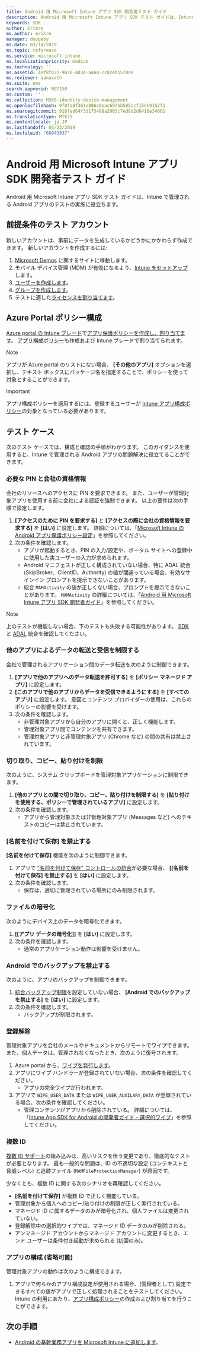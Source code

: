 ```yaml
---
title: Android 用 Microsoft Intune アプリ SDK 開発者テスト ガイド
description: Android 用 Microsoft Intune アプリ SDK テスト ガイドは、Intune で管理される Android アプリのテストに役立ちます。
keywords: SDK
author: Erikre
ms.author: erikre
manager: dougeby
ms.date: 03/14/2019
ms.topic: reference
ms.service: microsoft-intune
ms.localizationpriority: medium
ms.technology: ''
ms.assetid: 4ef8f421-9610-4d34-a464-cc02eb1578a9
ms.reviewer: aanavath
ms.suite: ems
search.appverid: MET150
ms.custom: ''
ms.collection: M365-identity-device-management
ms.openlocfilehash: 9f8fa8f361e886c8eac697bb585ccf15eb9152f1
ms.sourcegitcommit: 916fed64f3d173498a2905c7ed8d2d6416e34061
ms.translationtype: MTE75
ms.contentlocale: ja-JP
ms.lasthandoff: 05/23/2019
ms.locfileid: "66043837"
---
```

# <a name="microsoft-intune-app-sdk-for-android-developers-testing-guide"></a>Android 用 Microsoft Intune アプリ SDK 開発者テスト ガイド

Android 用 Microsoft Intune アプリ SDK テスト ガイドは、Intune で管理される Android アプリのテストの実施に役立ちます。  

## <a name="prerequisite-test-accounts"></a>前提条件のテスト アカウント
新しいアカウントは、事前にデータを生成しているかどうかにかかわらず作成できます。 新しいアカウントを作成するには:
1. [Microsoft Demos](https://demos.microsoft.com/environments/create/tenant) に関するサイトに移動します。 
2. モバイル デバイス管理 (MDM) が有効になるよう、[Intune をセットアップ](https://docs.microsoft.com/intune/setup-steps)します。
3. [ユーザーを作成します](https://docs.microsoft.com/intune/users-add)。
4. [グループを作成します](https://docs.microsoft.com/intune/groups-add)。
5. テストに適した[ライセンスを割り当てます](https://docs.microsoft.com/intune/licenses-assign)。


## <a name="azure-portal-policy-configuration"></a>Azure Portal ポリシー構成
[Azure portal の Intune ブレード](https://portal.azure.com/?feature.customportal=false#blade/Microsoft_Intune_Apps/MainMenu/14/selectedMenuItem/Overview)で[アプリ保護ポリシーを作成し、割り当てます](https://docs.microsoft.com/intune/app-protection-policies)。 [アプリ構成ポリシー](https://docs.microsoft.com/intune/app-configuration-policies-overview)も作成および Intune ブレードで割り当てられます。

> [!NOTE]
> アプリが Azure portal のリストにない場合、 **[その他のアプリ]** オプションを選択し、テキスト ボックスにパッケージ名を指定することで、ポリシーを使って対象とすることができます。

> [!IMPORTANT]
> アプリ構成ポリシーを適用するには、登録するユーザーが [Intune アプリ構成ポリシー](https://docs.microsoft.com/intune/app-protection-policy)の対象となっている必要があります。

## <a name="test-cases"></a>テスト ケース

次のテスト ケースでは、構成と確認の手順がわかります。 このガイダンスを使用すると、Intune で管理される Android アプリの問題解決に役立てることができます。

### <a name="required-pin-and-corporate-credentials"></a>必要な PIN と会社の資格情報

会社のリソースへのアクセスに PIN を要求できます。 また、ユーザーが管理対象アプリを使用する前に会社による認証を強制できます。 以上の要件は次の手順で設定します。

1. **[アクセスのために PIN を要求する]** と **[アクセスの際に会社の資格情報を要求する]** を **[はい]** に設定します。 詳細については、「[Microsoft Intune の Android アプリ保護ポリシー設定](app-protection-policy-settings-android.md#access-requirements)」を参照してください。
2. 次の条件を確認します。
    - アプリが起動するとき、PIN の入力/設定や、ポータル サイトへの登録中に使用した実ユーザーの入力が求められます。
    - Android マニフェストが正しく構成されていない場合、特に ADAL 統合 (SkipBroker、ClientID、Authority) の値が間違っている場合、有効なサインイン プロンプトを提示できないことがあります。
    - 統合 `MAMActivity` の値が正しくない場合、プロンプトを提示できないことがあります。 `MAMActivity` の詳細については、「[Android 用 Microsoft Intune アプリ SDK 開発者ガイド](app-sdk-android.md)」を参照してください。

> [!NOTE] 
> 上のテストが機能しない場合、下のテストも失敗する可能性があります。 [SDK](app-sdk-android.md##sdk-integration) と [ADAL](app-sdk-android.md#configure-azure-active-directory-authentication-library-adal) 統合を確認してください。

### <a name="restrict-transferring-and-receiving-data-with-other-apps"></a>他のアプリによるデータの転送と受信を制限する
会社で管理されるアプリケーション間のデータ転送を次のように制御できます。

1. **[アプリで他のアプリへのデータ転送を許可する]** を **[ポリシー マネージド アプリ]** に設定します。
2. **[このアプリで他のアプリからデータを受信できるようにする]** を **[すべてのアプリ]** に設定します。 意図とコンテンツ プロバイダーの使用は、これらのポリシーの影響を受けます。
3. 次の条件を確認します。
    - 非管理対象アプリから自分のアプリに開くと、正しく機能します。
    - 管理対象アプリ間でコンテンツを共有できます。
    - 管理対象アプリと非管理対象アプリ (Chrome など) の間の共有は禁止されています。

### <a name="restrict-cut-copy-and-paste"></a>切り取り、コピー、貼り付けを制限
次のように、システム クリップボードを管理対象アプリケーションに制限できます。

1. **[他のアプリとの間で切り取り、コピー、貼り付けを制限する]** を **[貼り付けを使用する、ポリシーで管理されているアプリ]** に設定します。
2. 次の条件を確認します。
    - アプリから管理対象または非管理対象アプリ (Messages など) へのテキストのコピーは禁止されています。

### <a name="prevent-save-as"></a>**[名前を付けて保存]** を禁止する
**[名前を付けて保存]** 機能を次のように制御できます。

1. アプリで ["名前を付けて保存" コントロールの統合](app-sdk-android.md#example-determine-if-saving-to-device-or-cloud-storage-is-permitted)が必要な場合、 **[[名前を付けて保存] を禁止する]** を **[はい]** に設定します。
2. 次の条件を確認します。
    - 保存は、適切に管理されている場所にのみ制限されます。

### <a name="file-encryption"></a>ファイルの暗号化
次のようにデバイス上のデータを暗号化できます。

1. **[[アプリ データの暗号化]]** を **[はい]** に設定します。
2. 次の条件を確認します。
    - 通常のアプリケーション動作は影響を受けません。

### <a name="prevent-android-backups"></a>Android でのバックアップを禁止する
次のように、アプリのバックアップを制御できます。

1. [統合バックアップ制限](app-sdk-android.md#protecting-backup-data)を設定していない場合、 **[Android でのバックアップを禁止する]** を **[はい]** に設定します。
2. 次の条件を確認します。
    - バックアップが制限されます。

### <a name="unenrollment"></a>登録解除
管理対象アプリを会社のメールやドキュメントからリモートでワイプできます。また、個人データは、管理されなくなったとき、次のように復号されます。

1. Azure portal から、[ワイプを発行します](https://docs.microsoft.com/intune/apps-selective-wipe)。
2. アプリにワイプ ハンドラーが登録されていない場合、次の条件を確認してください。
    - アプリの完全ワイプが行われます。
3. アプリで `WIPE_USER_DATA` または `WIPE_USER_AUXILARY_DATA` が登録されている場合、次の条件を確認してください。
    - 管理コンテンツがアプリから削除されている。 詳細については、「[Intune App SDK for Android の開発者ガイド - 選択的ワイプ](app-sdk-android.md#selective-wipe)」を参照してください。

### <a name="multi-identity"></a>複数 ID
[複数 ID サポート](app-sdk-android.md#multi-identity-optional)の組み込みは、高いリスクを伴う変更であり、徹底的なテストが必要となります。 最も一般的な問題は、ID の不適切な設定 (コンテキストと脅威レベル) と追跡ファイル (`MAMFileProtectionManager`) が原因です。

少なくとも、複数 ID に関する次のシナリオを再確認してください。

- **[名前を付けて保存]** が複数 ID で正しく機能している。
- 管理対象から個人へのコピー/貼り付けの制限が正しく実行されている。
- マネージド ID に属するデータのみが暗号化され、個人ファイルは変更されていない。
- 登録解除中の選択的ワイプでは、マネージド ID データのみが削除される。
- アンマネージド アカウントからマネージド アカウントに変更するとき、エンド ユーザーは条件付き起動が求められる (初回のみ)。

### <a name="app-configuration-optional"></a>アプリの構成 (省略可能)
管理対象アプリの動作は次のように構成できます。

1. アプリで何らかのアプリ構成設定が使用される場合、(管理者として) 設定できるすべての値がアプリで正しく処理されることをテストしてください。 Intune の利用にあたり、[アプリ構成ポリシー](https://docs.microsoft.com/intune/app-configuration-policies-overview)の作成および割り当てを行うことができます。

## <a name="next-steps"></a>次の手順

- [Android の基幹業務アプリを Microsoft Intune に追加します](lob-apps-android.md)。
